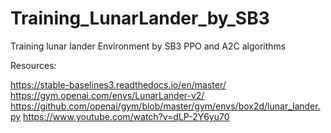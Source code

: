 # Training_LunarLander_by_SB3
Training lunar lander Environment by SB3 PPO and A2C algorithms

Resources:

https://stable-baselines3.readthedocs.io/en/master/
https://gym.openai.com/envs/LunarLander-v2/
https://github.com/openai/gym/blob/master/gym/envs/box2d/lunar_lander.py
https://www.youtube.com/watch?v=dLP-2Y6yu70


